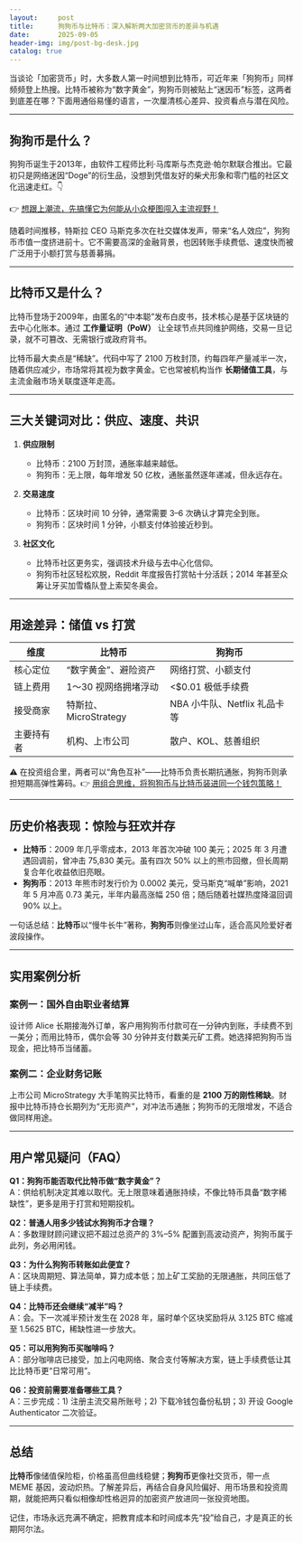 ```yaml
---
layout:     post
title:      狗狗币与比特币：深入解析两大加密货币的差异与机遇
date:       2025-09-05
header-img: img/post-bg-desk.jpg
catalog: true
---
```


当谈论「加密货币」时，大多数人第一时间想到比特币，可近年来「狗狗币」同样频频登上热搜。比特币被称为“数字黄金”，狗狗币则被贴上“迷因币”标签，这两者到底差在哪？下面用通俗易懂的语言，一次厘清核心差异、投资看点与潜在风险。

---

## 狗狗币是什么？

狗狗币诞生于2013年，由软件工程师比利·马库斯与杰克逊·帕尔默联合推出。它最初只是网络迷因“Doge”的衍生品，没想到凭借友好的柴犬形象和零门槛的社区文化迅速走红。👇

👉 [想跟上潮流，先搞懂它为何能从小众梗图闯入主流视野！](https://okxdog.com/)

随着时间推移，特斯拉 CEO 马斯克多次在社交媒体发声，带来“名人效应”，狗狗币市值一度挤进前十。它不需要高深的金融背景，也因转账手续费低、速度快而被广泛用于小额打赏与慈善募捐。

---

## 比特币又是什么？

比特币登场于2009年，由匿名的“中本聪”发布白皮书，技术核心是基于区块链的去中心化账本。通过 **工作量证明（PoW）** 让全球节点共同维护网络，交易一旦记录，就不可篡改、无需银行或政府背书。

比特币最大卖点是“稀缺”。代码中写了 2100 万枚封顶，约每四年产量减半一次，随着供应减少，市场常将其视为数字黄金。它也常被机构当作 **长期储值工具**，与主流金融市场关联度逐年走高。

---

## 三大关键词对比：供应、速度、共识

1. **供应限制**  
   - 比特币：2100 万封顶，通胀率越来越低。  
   - 狗狗币：无上限，每年增发 50 亿枚，通胀虽然逐年递减，但永远存在。

2. **交易速度**  
   - 比特币：区块时间 10 分钟，通常需要 3–6 次确认才算完全到账。  
   - 狗狗币：区块时间 1 分钟，小额支付体验接近秒到。

3. **社区文化**  
   - 比特币社区更务实，强调技术升级与去中心化信仰。  
   - 狗狗币社区轻松欢脱，Reddit 年度报告打赏帖十分活跃；2014 年甚至众筹让牙买加雪橇队登上索契冬奥会。

---

## 用途差异：储值 vs 打赏

| 维度        | 比特币                 | 狗狗币                     |
|-----------|----------------------|--------------------------|
| 核心定位    | “数字黄金”、避险资产       | 网络打赏、小额支付           |
| 链上费用    | $1～$30 视网络拥堵浮动     | <$0.01 极低手续费           |
| 接受商家    | 特斯拉、MicroStrategy   | NBA 小牛队、Netflix 礼品卡等 |
| 主要持有者  | 机构、上市公司           | 散户、KOL、慈善组织          |

⚠️ 在投资组合里，两者可以“角色互补”——比特币负责长期抗通胀，狗狗币则承担短期高弹性筹码。👉 [用组合思维，将狗狗币与比特币装进同一个钱包策略！](https://okxdog.com/)

---

## 历史价格表现：惊险与狂欢并存

- **比特币**：2009 年几乎零成本，2013 年首次冲破 100 美元；2025 年 3 月遭遇回调前，曾冲击 75,830 美元。虽有四次 50% 以上的熊市回撤，但长周期复合年化收益依旧亮眼。  
- **狗狗币**：2013 年熊市时发行价为 0.0002 美元，受马斯克“喊单”影响，2021 年 5 月冲高 0.73 美元，半年内最高涨幅 250 倍；随后随着社媒热度降温回调 90% 以上。

一句话总结：**比特币**以“慢牛长牛”著称，**狗狗币**则像坐过山车，适合高风险爱好者波段操作。

---

## 实用案例分析

### 案例一：国外自由职业者结算
设计师 Alice 长期接海外订单，客户用狗狗币付款可在一分钟内到账，手续费不到一美分；而用比特币，偶尔会等 30 分钟并支付数美元矿工费。她选择把狗狗币当现金，把比特币当储蓄。

### 案例二：企业财务记账
上市公司 MicroStrategy 大手笔购买比特币，看重的是 **2100 万的刚性稀缺**。财报中比特币持仓长期列为“无形资产”，对冲法币通胀；狗狗币的无限增发，不适合做同样用途。

---

## 用户常见疑问（FAQ）

**Q1：狗狗币能否取代比特币做“数字黄金”？**  
A：供给机制决定其难以取代。无上限意味着通胀持续，不像比特币具备“数字稀缺性”，更多是用于打赏和短期投机。

**Q2：普通人用多少钱试水狗狗币才合理？**  
A：多数理财顾问建议把不超过总资产的 3%–5% 配置到高波动资产，狗狗币属于此列，务必用闲钱。

**Q3：为什么狗狗币转账如此便宜？**  
A：区块周期短、算法简单，算力成本低；加上矿工奖励的无限通胀，共同压低了链上手续费。

**Q4：比特币还会继续“减半”吗？**  
A：会。下一次减半预计发生在 2028 年，届时单个区块奖励将从 3.125 BTC 缩减至 1.5625 BTC，稀缺性进一步放大。

**Q5：可以用狗狗币买咖啡吗？**  
A：部分咖啡店已接受，加上闪电网络、聚合支付等解决方案，链上手续费低让其比比特币更“日常可用”。

**Q6：投资前需要准备哪些工具？**  
A：三步完成：1) 注册主流交易所账号；2) 下载冷钱包备份私钥；3) 开设 Google Authenticator 二次验证。

---

## 总结

**比特币**像储值保险柜，价格虽高但曲线稳健；**狗狗币**更像社交货币，带一点 MEME 基因，波动炽热。了解差异后，再结合自身风险偏好、用币场景和投资周期，就能把两只看似相像却性格迥异的加密资产放进同一张投资地图。

记住，市场永远充满不确定，把教育成本和时间成本先“投”给自己，才是真正的长期阿尔法。